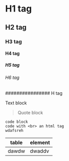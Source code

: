 # H1 tag
## H2 tag
### H3 tag
#### H4 tag
##### H5 tag
###### H6 tag
################ H<ALot> tag 

Text block

> Quote block
<!-- Comment block (should not be visible) -->

``` 
code block
code with <br> an html tag
wdafsreh
```

|table|element|
|-----|---|
|dawdw|dwaddv|
